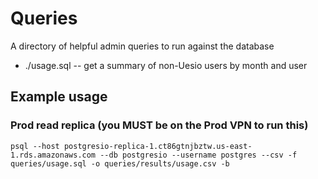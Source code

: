 # Queries

A directory of helpful admin queries to run against the database

-   ./usage.sql -- get a summary of non-Uesio users by month and user

## Example usage

### Prod read replica (you MUST be on the Prod VPN to run this)

```
psql --host postgresio-replica-1.ct86gtnjbztw.us-east-1.rds.amazonaws.com --db postgresio --username postgres --csv -f queries/usage.sql -o queries/results/usage.csv -b
```
